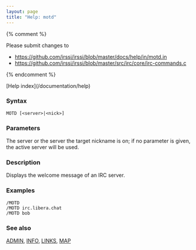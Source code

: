 ```yaml
---
layout: page
title: "Help: motd"
---
```


{% comment %}

Please submit changes to
- https://github.com/irssi/irssi/blob/master/docs/help/in/motd.in
- https://github.com/irssi/irssi/blob/master/src/irc/core/irc-commands.c


{% endcomment %}
<nav markdown="1">
[Help index](/documentation/help)
</nav>

### Syntax ###

<div class="highlight irssisyntax"><pre style="\-\-cmdlen:4ch"><code><span class="synB">MOTD</span> <span class="syn10">[<span class="syn09">&lt;server></span>|<span class="syn09">&lt;nick></span>]</span></code></pre></div>



### Parameters ###

The server or the server the target nickname is on; if no parameter is
given, the active server will be used.

### Description ###

Displays the welcome message of an IRC server.

### Examples ###

    /MOTD
    /MOTD irc.libera.chat
    /MOTD bob

### See also ###
[ADMIN](/documentation/help/admin), [INFO](/documentation/help/info), [LINKS](/documentation/help/links), [MAP](/documentation/help/map)

